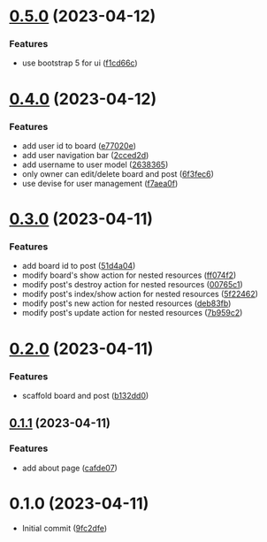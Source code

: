 # [0.5.0](https://github.com/alexcode-cc/Rails501/compare/0.4.0...0.5.0) (2023-04-12)


### Features

* use bootstrap 5 for ui ([f1cd66c](https://github.com/alexcode-cc/Rails501/commit/f1cd66c9a5afad35001129c2ae4deac549601bcd))



# [0.4.0](https://github.com/alexcode-cc/Rails501/compare/0.3.0...0.4.0) (2023-04-12)


### Features

* add user id to board ([e77020e](https://github.com/alexcode-cc/Rails501/commit/e77020e81092fc6f72f836ed4691f16cd54b4426))
* add user navigation bar ([2cced2d](https://github.com/alexcode-cc/Rails501/commit/2cced2de7cf47353a6d6d92ff957a5ce76170622))
* add username to user model ([2638365](https://github.com/alexcode-cc/Rails501/commit/2638365ba1628fc6ffe75c1bd8c667486802eb34))
* only owner can edit/delete board and post ([6f3fec6](https://github.com/alexcode-cc/Rails501/commit/6f3fec6cfbcf557b1c62b1fa49a05656460f5a31))
* use devise for user management ([f7aea0f](https://github.com/alexcode-cc/Rails501/commit/f7aea0ffdd0e628c0848fc680908b96e36a56a36))



# [0.3.0](https://github.com/alexcode-cc/Rails501/compare/0.2.0...0.3.0) (2023-04-11)


### Features

* add board id to post ([51d4a04](https://github.com/alexcode-cc/Rails501/commit/51d4a0432fcbb91ca7394a88b65fa412697f7e77))
* modify board's show action for nested resources ([ff074f2](https://github.com/alexcode-cc/Rails501/commit/ff074f246a332f1cebe3c5ec826b752cab24f202))
* modify post's destroy action for nested resources ([00765c1](https://github.com/alexcode-cc/Rails501/commit/00765c1ee6b52a9b80061a618fc3f411c8b3266b))
* modify post's index/show action for nested resources ([5f22462](https://github.com/alexcode-cc/Rails501/commit/5f2246239e98a16450ae442089d363d8b8672ccd))
* modify post's new action for nested resources ([deb83fb](https://github.com/alexcode-cc/Rails501/commit/deb83fbc39bf754a476392ec4943e9a668de50fa))
* modify post's update action for nested resources ([7b959c2](https://github.com/alexcode-cc/Rails501/commit/7b959c28faf2104d22c62c890be8b628788000e2))



# [0.2.0](https://github.com/alexcode-cc/Rails501/compare/0.1.1...0.2.0) (2023-04-11)


### Features

* scaffold board and post ([b132dd0](https://github.com/alexcode-cc/Rails501/commit/b132dd00659dcee00551b965e78b8491a9f91ba4))



## [0.1.1](https://github.com/alexcode-cc/Rails501/compare/0.1.0...0.1.1) (2023-04-11)


### Features

* add about page ([cafde07](https://github.com/alexcode-cc/Rails501/commit/cafde072519cfeb799a73276154ff5160441d279))



# 0.1.0 (2023-04-11)

* Initial commit ([9fc2dfe](https://github.com/alexcode-cc/Rails501/commit/9fc2dfe))



